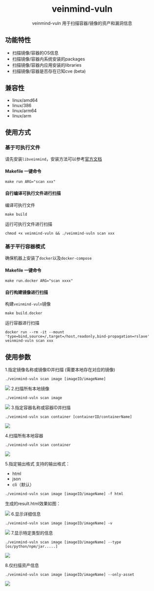 <h1 align="center"> veinmind-vuln </h1>

<p align="center">
veinmind-vuln 用于扫描容器/镜像的资产和漏洞信息</p>

## 功能特性

- 扫描镜像/容器的OS信息
- 扫描镜像/容器内系统安装的packages
- 扫描镜像/容器内应用安装的libraries
- 扫描镜像/容器是否存在已知cve (beta)

## 兼容性

- linux/amd64
- linux/386
- linux/arm64
- linux/arm

## 使用方式

### 基于可执行文件

请先安装`libveinmind`，安装方法可以参考[官方文档](https://github.com/chaitin/libveinmind)
#### Makefile 一键命令

```
make run ARG="scan xxx"
```
#### 自行编译可执行文件进行扫描

编译可执行文件
```
make build
```
运行可执行文件进行扫描
```
chmod +x veinmind-vuln && ./veinmind-vuln scan xxx 
```
### 基于平行容器模式
确保机器上安装了`docker`以及`docker-compose`
#### Makefile 一键命令
```
make run.docker ARG="scan xxxx"
```
#### 自行构建镜像进行扫描
构建`veinmind-vuln`镜像
```
make build.docker
```
运行容器进行扫描
```
docker run --rm -it --mount 'type=bind,source=/,target=/host,readonly,bind-propagation=rslave' veinmind-vuln scan xxx
```

## 使用参数

1.指定镜像名称或镜像ID并扫描 (需要本地存在对应的镜像)

```
./veinmind-vuln scan image [imageID/imageName]
```
![](../../../docs/veinmind-vuln/vuln_scan_image_01.jpg)
2.扫描所有本地镜像

```
./veinmind-vuln scan image
```
![](../../../docs/veinmind-vuln/vuln_scan_image_02.jpg)
3.指定容器名称或容器ID并扫描

```
./veinmind-vuln scan container [containerID/containerName]
```
![](../../../docs/veinmind-vuln/vuln_scan_container_01.jpg)


4.扫描所有本地容器

```
./veinmind-vuln scan container
```
![](../../../docs/veinmind-vuln/vuln_scan_container_02.jpg)


5.指定输出格式
支持的输出格式：
- html
- json
- cli（默认）
```
./veinmind-vuln scan image [imageID/imageName] -f html
```
生成的result.html效果如图：

![](../../../docs/veinmind-vuln/vuln_scan_image_05.jpg)
6.显示详细信息
```
./veinmind-vuln scan image [imageID/imageName] -v
```
![](../../../docs/veinmind-vuln/vuln_scan_image_06.jpg)
7.显示特定类型的信息
```
./veinmind-vuln scan image [imageID/imageName] --type [os/python/npm/jar.....]
```
![](../../../docs/veinmind-vuln/vuln_scan_image_07.jpeg)


8.仅扫描资产信息
```
./veinmind-vuln scan image [imageID/imageName] --only-asset
```
![](../../../docs/veinmind-vuln/vuln_scan_image_08.jpg)
